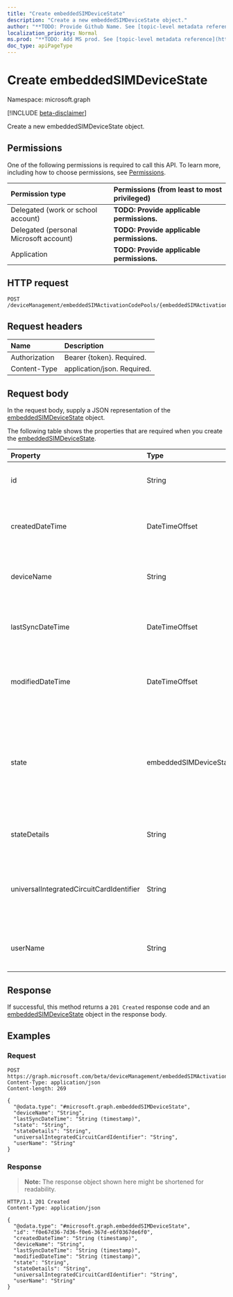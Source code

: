 ```yaml
---
title: "Create embeddedSIMDeviceState"
description: "Create a new embeddedSIMDeviceState object."
author: "**TODO: Provide Github Name. See [topic-level metadata reference](https://msgo.azurewebsites.net/add/document/guidelines/metadata.html#topic-level-metadata)**"
localization_priority: Normal
ms.prod: "**TODO: Add MS prod. See [topic-level metadata reference](https://msgo.azurewebsites.net/add/document/guidelines/metadata.html#topic-level-metadata)**"
doc_type: apiPageType
---
```


# Create embeddedSIMDeviceState
Namespace: microsoft.graph

[!INCLUDE [beta-disclaimer](../../includes/beta-disclaimer.md)]

Create a new embeddedSIMDeviceState object.

## Permissions
One of the following permissions is required to call this API. To learn more, including how to choose permissions, see [Permissions](/graph/permissions-reference).

|Permission type|Permissions (from least to most privileged)|
|:---|:---|
|Delegated (work or school account)|**TODO: Provide applicable permissions.**|
|Delegated (personal Microsoft account)|**TODO: Provide applicable permissions.**|
|Application|**TODO: Provide applicable permissions.**|

## HTTP request

<!-- {
  "blockType": "ignored"
}
-->
``` http
POST /deviceManagement/embeddedSIMActivationCodePools/{embeddedSIMActivationCodePoolId}/deviceStates
```

## Request headers
|Name|Description|
|:---|:---|
|Authorization|Bearer {token}. Required.|
|Content-Type|application/json. Required.|

## Request body
In the request body, supply a JSON representation of the [embeddedSIMDeviceState](../resources/embeddedsimdevicestate.md) object.

The following table shows the properties that are required when you create the [embeddedSIMDeviceState](../resources/embeddedsimdevicestate.md).

|Property|Type|Description|
|:---|:---|:---|
|id|String|**TODO: Add Description** Inherited from [entity](../resources/entity.md)|
|createdDateTime|DateTimeOffset|The time the embedded SIM device status was created. Generated service side.|
|deviceName|String|Device name to which the subscription was provisioned e.g. DESKTOP-JOE|
|lastSyncDateTime|DateTimeOffset|The time the embedded SIM device last checked in. Updated service side.|
|modifiedDateTime|DateTimeOffset|The time the embedded SIM device status was last modified. Updated service side.|
|state|embeddedSIMDeviceStateValue|The state of the profile operation applied to the device. Possible values are: `notEvaluated`, `failed`, `installing`, `installed`, `deleting`, `error`, `deleted`, `removedByUser`.|
|stateDetails|String|String description of the provisioning state.|
|universalIntegratedCircuitCardIdentifier|String|The Universal Integrated Circuit Card Identifier (UICCID) identifying the hardware onto which a profile is to be deployed.|
|userName|String|Username which the subscription was provisioned to e.g. joe@contoso.com|



## Response

If successful, this method returns a `201 Created` response code and an [embeddedSIMDeviceState](../resources/embeddedsimdevicestate.md) object in the response body.

## Examples

### Request
<!-- {
  "blockType": "request",
  "name": "create_embeddedsimdevicestate_from_"
}
-->
``` http
POST https://graph.microsoft.com/beta/deviceManagement/embeddedSIMActivationCodePools/{embeddedSIMActivationCodePoolId}/deviceStates
Content-Type: application/json
Content-length: 269

{
  "@odata.type": "#microsoft.graph.embeddedSIMDeviceState",
  "deviceName": "String",
  "lastSyncDateTime": "String (timestamp)",
  "state": "String",
  "stateDetails": "String",
  "universalIntegratedCircuitCardIdentifier": "String",
  "userName": "String"
}
```


### Response
>**Note:** The response object shown here might be shortened for readability.
<!-- {
  "blockType": "response",
  "truncated": true,
  "@odata.type": "microsoft.graph.embeddedSIMDeviceState"
}
-->
``` http
HTTP/1.1 201 Created
Content-Type: application/json

{
  "@odata.type": "#microsoft.graph.embeddedSIMDeviceState",
  "id": "f0e67d36-7d36-f0e6-367d-e6f0367de6f0",
  "createdDateTime": "String (timestamp)",
  "deviceName": "String",
  "lastSyncDateTime": "String (timestamp)",
  "modifiedDateTime": "String (timestamp)",
  "state": "String",
  "stateDetails": "String",
  "universalIntegratedCircuitCardIdentifier": "String",
  "userName": "String"
}
```

